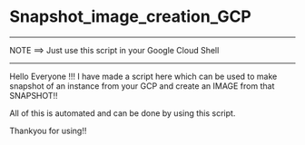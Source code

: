 # Snapshot_image_creation_GCP
_________________________________________________________
NOTE ==> Just use this script in your Google Cloud Shell
__________________________________________________________

Hello Everyone !!!
I have made a script here which can be used to make snapshot of an instance from your GCP and create an IMAGE from that SNAPSHOT!!

All of this is automated and can be done by using this script.

Thankyou for using!!
